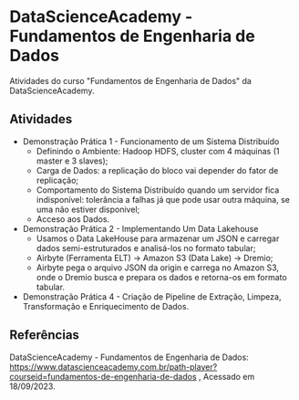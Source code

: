 # DataScienceAcademy - Fundamentos de Engenharia de Dados
Atividades do curso "Fundamentos de Engenharia de Dados" da DataScienceAcademy.


## Atividades
- Demonstração Prática 1 - Funcionamento de um Sistema Distribuído
    * Definindo o Ambiente: Hadoop HDFS, cluster com 4 máquinas (1 master e 3 slaves);
    * Carga de Dados: a replicação do bloco vai depender do fator de replicação;
    * Comportamento do Sistema Distribuído quando um servidor fica indisponível: 
      tolerância a falhas já que pode usar outra máquina, se uma não estiver disponivel;
    * Acceso aos Dados.
- Demonstração Prática 2 - Implementando Um Data Lakehouse
    * Usamos o Data LakeHouse para armazenar um JSON e carregar dados semi-estruturados e analisá-los no formato tabular;
    * Airbyte (Ferramenta ELT) -> Amazon S3 (Data Lake) -> Dremio;
    * Airbyte pega o arquivo JSON da origin e carrega no Amazon S3, onde o Dremio busca e prepara os dados e retorna-os em formato tabular.
- Demonstração Prática 4 - Criação de Pipeline de Extração, Limpeza, Transformação e Enriquecimento de Dados.


## Referências
DataScienceAcademy - Fundamentos de Engenharia de Dados:
https://www.datascienceacademy.com.br/path-player?courseid=fundamentos-de-engenharia-de-dados , 
Acessado em 18/09/2023.